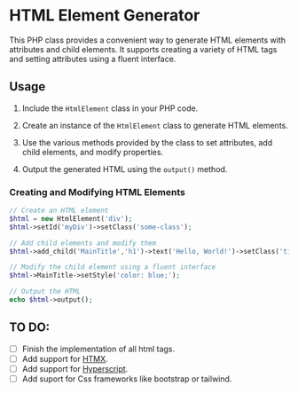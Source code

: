 # HTML Element Generator

This PHP class provides a convenient way to generate HTML elements with attributes and child elements. It supports creating a variety of HTML tags and setting attributes using a fluent interface.

## Usage

1. Include the `HtmlElement` class in your PHP code.

2. Create an instance of the `HtmlElement` class to generate HTML elements.

3. Use the various methods provided by the class to set attributes, add child elements, and modify properties.

4. Output the generated HTML using the `output()` method.

### Creating and Modifying HTML Elements

```php
// Create an HTML element
$html = new HtmlElement('div');
$html->setId('myDiv')->setClass('some-class');

// Add child elements and modify them
$html->add_child('MainTitle','h1')->text('Hello, World!')->setClass('title');

// Modify the child element using a fluent interface
$html->MainTitle->setStyle('color: blue;');

// Output the HTML
echo $html->output();
```

## TO DO:
- [ ] Finish the implementation of all html tags.
- [ ] Add support for [HTMX](https://htmx.org/).
- [ ] Add support for [Hyperscript](https://hyperscript.org/).
- [ ] Add suport for Css frameworks like bootstrap or tailwind.